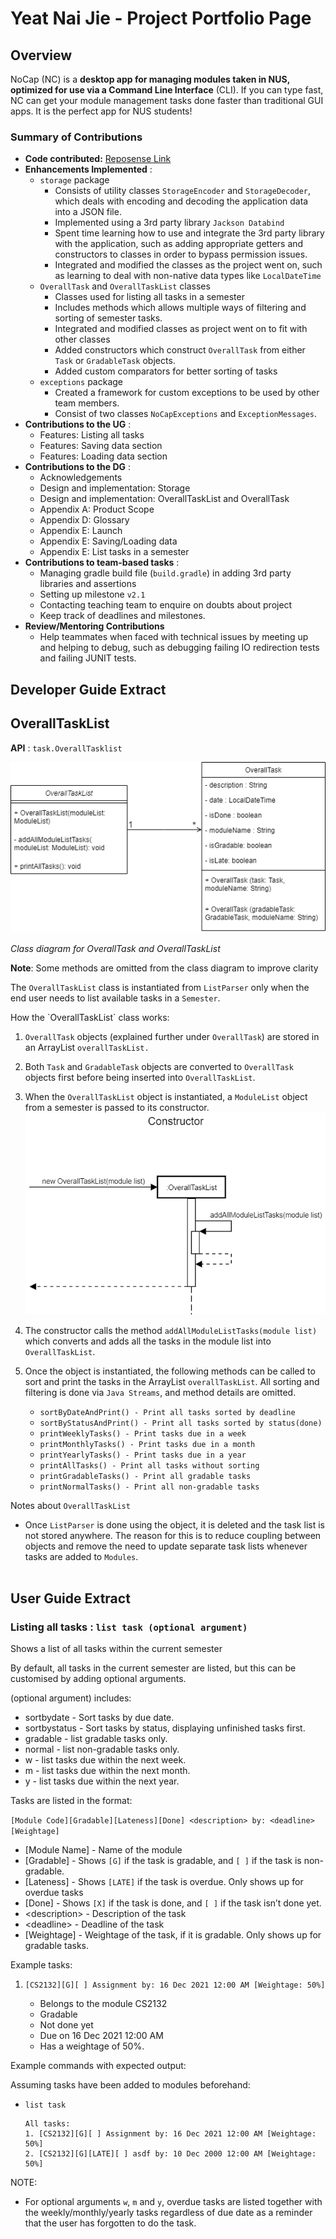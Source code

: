 # Yeat Nai Jie - Project Portfolio Page

## Overview
NoCap (NC) is a **desktop app for managing modules taken in NUS, optimized for use via a Command Line Interface** (CLI).
If you can type fast, NC can get your module management tasks done faster than traditional GUI apps. It is the perfect
app for NUS students!

### Summary of Contributions
* **Code contributed:** [Reposense Link](https://nus-cs2113-ay2122s1.github.io/tp-dashboard/?search=&sort=groupTitle&sortWithin=title&timeframe=commit&mergegroup=&groupSelect=groupByRepos&breakdown=true&checkedFileTypes=docs~functional-code~test-code~other&since=2021-09-25&tabOpen=true&tabType=authorship&tabAuthor=naijie2108&tabRepo=AY2122S1-CS2113T-F11-1%2Ftp%5Bmaster%5D&authorshipIsMergeGroup=false&authorshipFileTypes=docs~functional-code~test-code~other&authorshipIsBinaryFileTypeChecked=false)
* **Enhancements Implemented** : 
  * `storage` package
    * Consists of utility classes `StorageEncoder` and `StorageDecoder`, which deals with encoding and decoding the application data
      into a JSON file.
    * Implemented using a 3rd party library `Jackson Databind` 
    * Spent time learning how to use and integrate the 3rd party library with the application, such as adding appropriate getters and constructors to classes 
      in order to bypass permission issues.
    * Integrated and modified the classes as the project went on, such as learning to deal with non-native
    data types like `LocalDateTime`
  * `OverallTask` and `OverallTaskList` classes
    * Classes used for listing all tasks in a semester
    * Includes methods which allows multiple ways of filtering and sorting of semester tasks.
    * Integrated and modified classes as project went on to fit with other classes
    * Added constructors which construct `OverallTask` from either `Task` or `GradableTask` objects.
    * Added custom comparators for better sorting of tasks
  * `exceptions` package
    * Created a framework for custom exceptions to be used by other team members.
    * Consist of two classes `NoCapExceptions` and `ExceptionMessages`.
* **Contributions to the UG** :
  * Features: Listing all tasks 
  * Features: Saving data section
  * Features: Loading data section
* **Contributions to the DG** :
  * Acknowledgements 
  * Design and implementation: Storage
  * Design and implementation: OverallTaskList and OverallTask
  * Appendix A: Product Scope
  * Appendix D: Glossary
  * Appendix E: Launch
  * Appendix E: Saving/Loading data
  * Appendix E: List tasks in a semester
* **Contributions to team-based tasks** :
  * Managing gradle build file (`build.gradle`) in adding 3rd party libraries and assertions
  * Setting up milestone `v2.1`
  * Contacting teaching team to enquire on doubts about project
  * Keep track of deadlines and milestones.
* **Review/Mentoring Contributions**
  * Help teammates when faced with technical issues by meeting up and helping to debug, 
    such as debugging failing IO redirection tests and failing JUNIT tests.
  
<div style="page-break-after: always;"></div>

## Developer Guide Extract

## OverallTaskList

**API** : `task.OverallTasklist`

![alt_text](../media/OverallTaskClassDiagram.png)

_Class diagram for OverallTask and OverallTaskList_

**Note**: Some methods are omitted from the class diagram to improve clarity

The `OverallTaskList` class is instantiated from `ListParser` only when the end user needs to list available tasks in
a `Semester`.

<div style="page-break-after: always;"></div>
How the `OverallTaskList` class works:

1. `OverallTask` objects (explained further under `OverallTask`) are stored in an ArrayList `overallTaskList.`
2. Both `Task` and `GradableTask` objects are converted to `OverallTask` objects first before being inserted into
   `OverallTaskList`.
3. When the `OverallTaskList` object is instantiated, a `ModuleList` object from a semester is passed to its
   constructor. <br>
![alt_text](../media/OverallTaskListConstructorSequenceDiagram.png "image_tooltip") 
4. The constructor calls the method `addAllModuleListTasks(module list)` which converts and adds all the tasks in the
   module list into `OverallTaskList`.
5. Once the object is instantiated, the following methods can be called to sort and print the tasks in the
   ArrayList `overallTaskList`. All sorting and filtering is done via `Java Streams`, and method details are omitted.

    * `sortByDateAndPrint() - Print all tasks sorted by deadline`
    * `sortByStatusAndPrint() - Print all tasks sorted by status(done)`
    * `printWeeklyTasks() - Print tasks due in a week`
    * `printMonthlyTasks() - Print tasks due in a month`
    * `printYearlyTasks() - Print tasks due in a year`
    * `printAllTasks() - Print all tasks without sorting`
    * `printGradableTasks() - Print all gradable tasks`
    * `printNormalTasks() - Print all non-gradable tasks`

Notes about `OverallTaskList`

* Once `ListParser` is done using the object, it is deleted and the task list is not stored anywhere. The reason for
  this is to reduce coupling between objects and remove the need to update separate task lists whenever tasks are added
  to `Modules`.
  <br/><br/>

## User Guide Extract

### Listing all tasks : `list task (optional argument)`

Shows a list of all tasks within the current semester

By default, all tasks in the current semester are listed, but this can be customised by adding optional arguments.

(optional argument) includes:

* sortbydate - Sort tasks by due date.
* sortbystatus - Sort tasks by status, displaying unfinished tasks first.
* gradable - list gradable tasks only.
* normal - list non-gradable tasks only.
* w - list tasks due within the next week.
* m - list tasks due within the next month.
* y - list tasks due within the next year.

Tasks are listed in the format:

`[Module Code][Gradable][Lateness][Done] <description> by: <deadline> [Weightage]`

* [Module Name] - Name of the module
* [Gradable] - Shows `[G]` if the task is gradable, and `[ ]` if the task is non-gradable.
* [Lateness] - Shows `[LATE]` if the task is overdue. Only shows up for overdue tasks
* [Done] - Shows `[X]` if the task is done, and `[ ]` if the task isn’t done yet.
* &lt;description> - Description of the task
* &lt;deadline> - Deadline of the task
* [Weightage] - Weightage of the task, if it is gradable. Only shows up for gradable tasks.

Example tasks:

1. `[CS2132][G][ ] Assignment by: 16 Dec 2021 12:00 AM [Weightage: 50%]`

    * Belongs to the module CS2132
    * Gradable
    * Not done yet
    * Due on 16 Dec 2021 12:00 AM
    * Has a weightage of 50%.

Example commands with expected output:

Assuming tasks have been added to modules beforehand:

* `list task`

    ```
    All tasks: 
    1. [CS2132][G][ ] Assignment by: 16 Dec 2021 12:00 AM [Weightage: 50%]
    2. [CS2132][G][LATE][ ] asdf by: 10 Dec 2000 12:00 AM [Weightage: 50%]
    ```
NOTE:

* For optional arguments `w`, `m` and `y`, overdue tasks are listed together with the weekly/monthly/yearly tasks
  regardless of due date as a reminder that the user has forgotten to do the task.

